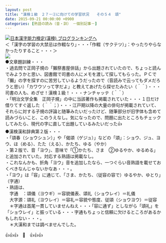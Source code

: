 ```yaml
---
layout: post
title: "漢検１級　２７－②に向けての学習状況　　その５４　頌"
date: 2015-09-21 00:00:00 +0900
categories: [熟語の読み（音・訓）　－個別記事－]
---
```


[![](/syuusyuu9701/assets/images/漢検１級-２７－②に向けての学習状況-その５４-頌-br_c_3028_1.gif)](http://blog.with2.net/link.php?1659096:3028 "日本漢字能力検定(漢検) ブログランキングへ")[日本漢字能力検定(漢検) ブログランキングへ](http://blog.with2.net/link.php?1659096:3028)  
＜「漢字の学習の大禁忌は作輟なり」・・・「作輟（サクテツ）」：やったりやらなかったりすること・・・＞  
![](/syuusyuu9701/assets/images/漢検１級-２７－②に向けての学習状況-その５４-頌-750dcb2614371489ca2d5d861381ecc3.jpg)  
●文章題訓練・・・  
・過去問で正岡子規の「獺祭書屋俳話」から出題されていたので、ちょっと読んでみようかと思い、図書館で司書の人にメモを渡して探してもらった。ＰＣで「獺」の字を探すのに苦労しているようだったので（音読みで云ってもダメだろうと思い）「カワウソって字だよ」と教えてあげたら探せたみたい（＾＾）・・・司書の人も、めざせ！漢検１級！・・・ナンチャッテ（＾＾）  
・「明治文学全集　正岡子規」の中に当該著作も掲載されていた・・・１日だけ借りてすぐ返した（＾＾；）・・・江戸期以降の大量の俳句が掲載されていて、それらに対する子規の評論と随筆みたいだったけど、随筆部分が旧字体も含めて読みづらいこと、このうえなし。気になったので、問題に出たところもチェックしてみたら、現代の字に直して出題しているみたいだった👍  
●漢検漢和辞典第２版・・・  
・「頌春（ショウシュン）」や「偈頌（ゲジュ）」などの「頌」：ショウ、ジュ、ヨウ、ほ（める）、たた（える）、かたち、ゆる（やか）  
・第２版で、音「ヨウ」、意味で「①かたち、さま　②ゆるやか、ゆるめる」と追加されていた。対応する熟語は掲載なし。  
・これなんかも、折角「ヨウ」音を追加したなら、一つぐらい音熟語を載せておくべきなんじゃないかなあ・・・。  
・「ヨウ」は「容」に通じて、「さま、かたち、（従容の容で）ゆるやか、ゆとり」（字通）  
・熟語は、  
　字通　：頌儀（ヨウギ）＝容貌儀表、頌礼（ショウレイ）＝礼儀  
　大字源：頌礼（ヨウレイ）＝容礼＝容貌や態度、従頌（ショウヨウ）＝従容  
　＊字通は首尾一貫していませんねえ・・・「容に通ず」としながら「頌礼」を「ショウレイ」と振っている・・・字通もちょっと信頼に欠けるところがあるかもしれない・・・。  
　＊大漢和までは調べませんでした。  
  
👍👍👍　🐑　👍👍👍  
  